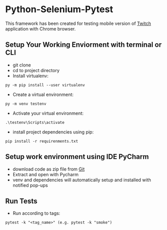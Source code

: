# Python-Selenium-Pytest
This framework has been created for testing mobile version of [Twitch](https://m.twitch.tv/) application with Chrome browser.
## Setup Your Working Enviorment with terminal or CLI

* git clone
* cd to project directory 
* Install virtualenv:
```
py -m pip install --user virtualenv
```
* Create a virtual environment: 
```
py -m venv testenv
```
* Activate your virtual environment:
```
.\testenv\Scripts\activate
```
* install project dependencies using pip: 
```
pip install -r requirenments.txt
```
## Setup work environment using IDE PyCharm
* download code as zip file from [Git](https://github.com/andrii-denysov/Python-Selenium-Pytest)
* Extract and open with Pycharm
* venv and dependencies will automatically setup and installed with notified pop-ups

## Run Tests

* Run according to tags:
```
pytest -k "<tag_name>" (e.g. pytest -k "smoke")
```